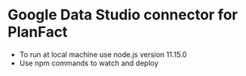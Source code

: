 # Google Data Studio connector for PlanFact

- To run at local machine use node.js version 11.15.0
- Use npm commands to watch and deploy
